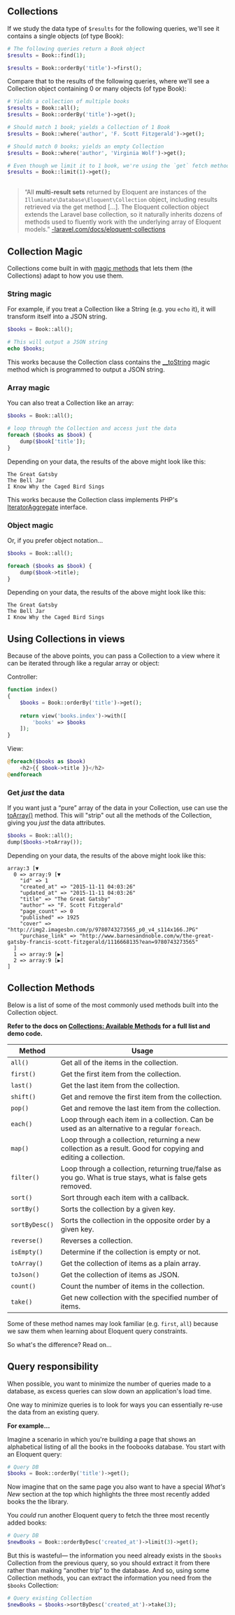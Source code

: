 ## Collections

If we study the data type of `$results` for the following queries, we'll see it contains a single objects (of type Book):

```php
# The following queries return a Book object
$results = Book::find(1);  

$results = Book::orderBy('title')->first();
```

Compare that to the results of the following queries, where we'll see a Collection object containing 0 or many objects (of type Book):
```php
# Yields a collection of multiple books
$results = Book::all(); 
$results = Book::orderBy('title')->get(); 

# Should match 1 book; yields a Collection of 1 Book
$results = Book::where('author', 'F. Scott Fitzgerald')->get();

# Should match 0 books; yields an empty Collection
$results = Book::where('author', 'Virginia Wolf')->get();

# Even though we limit it to 1 book, we're using the `get` fetch method so we get a Collection (of 1 Book)
$results = Book::limit(1)->get();
 
```

> &ldquo;All **multi-result sets** returned by Eloquent are instances of the `Illuminate\Database\Eloquent\Collection` object, including results retrieved via the get method [...]. The Eloquent collection object extends the Laravel base collection, so it naturally inherits dozens of methods used to fluently work with the underlying array of Eloquent models.&rdquo; [-laravel.com/docs/eloquent-collections](https://laravel.com/docs/eloquent-collections)


## Collection Magic
Collections come built in with [magic methods](http://php.net/manual/en/language.oop5.magic.php) that lets them (the Collections) adapt to how you use them.

### String magic
For example, if you treat a Collection like a String (e.g. you `echo` it), it will transform itself into a JSON string.

```php
$books = Book::all();

# This will output a JSON string
echo $books;
```

This works because the Collection class contains the [__toString](http://php.net/manual/en/language.oop5.magic.php#object.tostring) magic method which is programmed to output a JSON string.

### Array magic
You can also treat a Collection like an array:

```php
$books = Book::all();

# loop through the Collection and access just the data
foreach ($books as $book) {
    dump($book['title']);
}
```

Depending on your data, the results of the above might look like this:
```
The Great Gatsby
The Bell Jar
I Know Why the Caged Bird Sings
```

This works because the Collection class implements PHP's [IteratorAggregate](http://php.net/manual/en/class.iteratoraggregate.php) interface.


### Object magic
Or, if you prefer object notation...

```php
$books = Book::all();

foreach ($books as $book) {
    dump($book->title);
}
```

Depending on your data, the results of the above might look like this:
```text
The Great Gatsby
The Bell Jar
I Know Why the Caged Bird Sings
```



## Using Collections in views
Because of the above points, you can pass a Collection to a view where it can be iterated through like a regular array or object:

Controller:
```php
function index() 
{
    $books = Book::orderBy('title')->get();
    
    return view('books.index')->with([
        'books' => $books
    ]);
}
```

View:
```php
@foreach($books as $book)
    <h2>{{ $book->title }}</h2>
@endforeach
```




### Get *just* the data
If you want just a &ldquo;pure&rdquo; array of the data in your Collection, use can use the [toArray()](http://laravel.com/api/5.0/Illuminate/Support/Collection.html#method_toArray) method. This will "strip" out all the methods of the Collection, giving you *just* the data attributes.

```php
$books = Book::all();
dump($books->toArray());
```

Depending on your data, the results of the above might look like this:
```
array:3 [▼
  0 => array:9 [▼
    "id" => 1
    "created_at" => "2015-11-11 04:03:26"
    "updated_at" => "2015-11-11 04:03:26"
    "title" => "The Great Gatsby"
    "author" => "F. Scott Fitzgerald"
    "page_count" => 0
    "published" => 1925
    "cover" => "http://img2.imagesbn.com/p/9780743273565_p0_v4_s114x166.JPG"
    "purchase_link" => "http://www.barnesandnoble.com/w/the-great-gatsby-francis-scott-fitzgerald/1116668135?ean=9780743273565"
  ]
  1 => array:9 [▶]
  2 => array:9 [▶]
]
```



## Collection Methods
Below is a list of some of the most commonly used methods built into the Collection object.

__Refer to the docs on [Collections: Available Methods](https://laravel.com/docs/collections#available-methods) for a full list and demo code.__


| Method   |      Usage      |
|----------|-------------|
| `all()`|  Get all of the items in the collection. |
| `first()` | Get the first item from the collection. |
| `last()` | Get the last item from the collection. |
| `shift()` | Get and remove the first item from the collection. |
| `pop()` | Get and remove the last item from the collection. |
| `each()` | Loop through each item in a collection. Can be used as an alternative to a regular `foreach`. |
| `map()` | Loop through a collection, returning a new collection as a result. Good for copying and editing a collection.
| `filter()` | Loop through a collection, returning true/false as you go. What is true stays, what is false gets removed.
| `sort()` | Sort through each item with a callback.
| `sortBy()` | Sorts the collection by a given key.
| `sortByDesc()` | Sorts the collection in the opposite order by a given key.
| `reverse()` | Reverses a collection.
| `isEmpty()` | Determine if the collection is empty or not.
| `toArray()` | Get the collection of items as a plain array.
| `toJson()` | Get the collection of items as JSON.
| `count()` | Count the number of items in the collection. |
| `take()` | Get new collection with the specified number of items. |


Some of these method names may look familiar (e.g. `first`, `all`) because we saw them when learning about Eloquent query constraints.

So what's the difference? Read on...


## Query responsibility
When possible, you want to minimize the number of queries made to a database, as excess queries can slow down an application's load time.

One way to minimize queries is to look for ways you can essentially re-use the data from an existing query.

__For example...__

Imagine a scenario in which you're building a page that shows an alphabetical listing of all the books in the foobooks database. You start with an Eloquent query:

```php
# Query DB
$books = Book::orderBy('title')->get(); 
```

Now imagine that on the same page you also want to have a special *What's New* section at the top which highlights the three most recently added books the the library.

You *could* run another Eloquent query to fetch the three most recently added books:

```php
# Query DB
$newBooks = Book::orderByDesc('created_at')->limit(3)->get(); 
```

But this is wasteful&mdash; the information you need already exists in the `$books` Collection from the previous query, so you should extract it from there rather than making &ldquo;another trip&rdquo; to the database. And so, using some Collection methods, you can extract the information you need from the `$books` Collection:

```php
# Query existing Collection
$newBooks = $books->sortByDesc('created_at')->take(3); 
```
